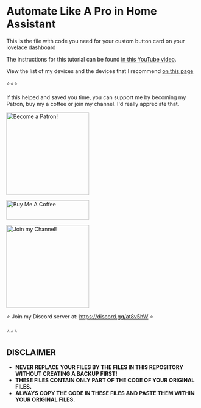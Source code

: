 # Automate Like A Pro in Home Assistant
This is the file with code you need for your custom button card on your lovelace dashboard 

The instructions for this tutorial can be found [in this YouTube video](https://youtu.be/lkMoEQmsqIk).

View the list of my devices and the devices that I recommend [on this page](https://github.com/smarthomejunkie/MyDevices/)

⭐⭐⭐

If this helped and saved you time, you can support me by becoming my Patron, buy my a coffee or join my channel. I'd really appreciate that.

<a href="https://www.patreon.com/bePatron?u=50155158" target="_blank"><img src="https://github.com/smarthomejunkie/Home-Assistant-Tutorials/blob/master/become-a-patron.png?raw=true" width="217" alt="Become a Patron!"></a>

<a href="https://www.buymeacoffee.com/smarthomejunkie" target="_blank"><img src="https://cdn.buymeacoffee.com/buttons/default-blue.png" alt="Buy Me A Coffee" height="51" width="217" ></a>

<a href="https://www.youtube.com/c/smarthomejunkie/join" target="_blank"><img src="https://github.com/smarthomejunkie/Home-Assistant-Tutorials/blob/master/Join-Logo.png?raw=true" width="217" alt="Join my Channel!"></a>

⭐ Join my Discord server at: https://discord.gg/at8v5hW ⭐

⭐⭐⭐

## DISCLAIMER
* **NEVER REPLACE YOUR FILES BY THE FILES IN THIS REPOSITORY WITHOUT CREATING A BACKUP FIRST!**
* **THESE FILES CONTAIN ONLY PART OF THE CODE OF YOUR ORIGINAL FILES.**
* **ALWAYS COPY THE CODE IN THESE FILES AND PASTE THEM WITHIN YOUR ORIGINAL FILES.**
